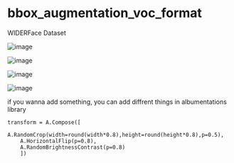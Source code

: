 # bbox_augmentation_voc_format 
WIDERFace Dataset

![image](https://user-images.githubusercontent.com/70372577/161203238-8bf8928f-ffb4-4b36-beb7-90a3cc994abe.png)

![image](https://user-images.githubusercontent.com/70372577/161203396-20ddd3e9-3a5d-42a7-b291-e8fcf20a08e7.png)

![image](https://user-images.githubusercontent.com/70372577/161203266-5292e659-83f0-4ece-8918-22cb3680d2fa.png)

![image](https://user-images.githubusercontent.com/70372577/161203301-636b37b5-f822-4b3e-969b-0ec634a2f2aa.png)

if you wanna add something, you can add diffrent things in albumentations library

    transform = A.Compose([
        A.RandomCrop(width=round(width*0.8),height=round(height*0.8),p=0.5),
        A.HorizontalFlip(p=0.8),
        A.RandomBrightnessContrast(p=0.8)
        ])
